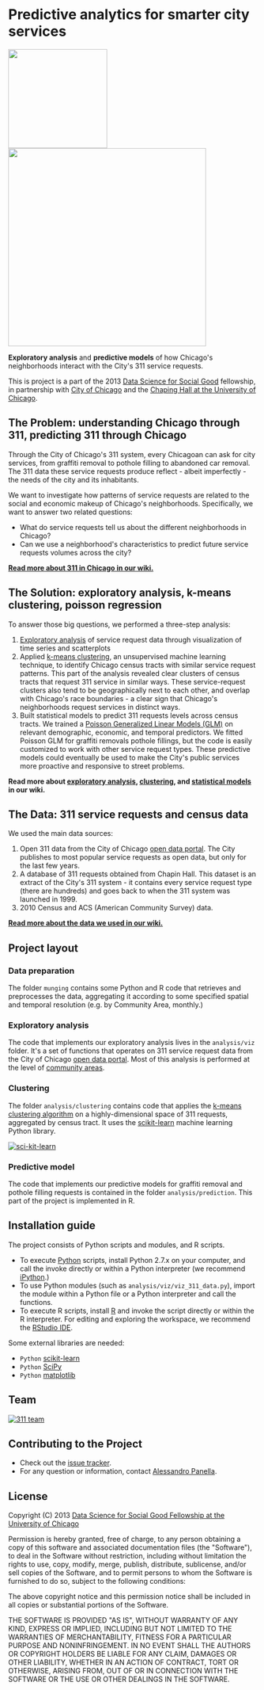# Predictive analytics for smarter city services
<a href="http://www.cityofchicago.org"><img src="http://dssg.io/img/partners/city.jpg" width="200"></a>
<a href="http://www.chapinhall.org"><img src="http://dssg.io/img/partners/chapin.jpg" width="400"></a>

**Exploratory analysis** and **predictive models** of how Chicago's neighborhoods interact with the City's 311 service requests.

This is project is a part of the 2013 [Data Science for Social Good](http://www.dssg.io) fellowship, in partnership with [City of Chicago](http://www.cityofchicago.org) and the [Chaping Hall at the University of Chicago](http://www.chapinhall.org).

## The Problem: understanding Chicago through 311, predicting 311 through Chicago
Through the City of Chicago's 311 system, every Chicagoan can ask for city services, from graffiti removal to pothole filling to abandoned car removal. The 311 data these service requests produce reflect - albeit imperfectly - the needs of the city and its inhabitants.

We want to investigate how patterns of service requests are related to the social and economic makeup of Chicago's neighborhoods. Specifically, we want to answer two related questions: 

- What do service requests tell us about the different neighborhoods in Chicago? 
- Can we use a neighborhood's characteristics to predict future service requests volumes across the city?

**[Read more about 311 in Chicago in our wiki.](https://github.com/dssg/411-on-311/wiki/problem)**

## The Solution: exploratory analysis, k-means clustering, poisson regression
To answer those big questions, we performed a three-step analysis:

1. [Exploratory analysis](http://en.wikipedia.org/wiki/Exploratory_data_analysis) of service request data through visualization of time series and scatterplots
2. Applied [k-means clustering](http://en.wikipedia.org/wiki/K-means_clustering), an unsupervised machine learning technique, to identify Chicago census tracts with similar service request patterns. This part of the analysis revealed clear clusters of census tracts that request 311 service in similar ways. These service-request clusters also tend to be geographically next to each other, and overlap with Chicago's race boundaries - a clear sign that Chicago's neighborhoods request services in distinct ways.
3. Built statistical models to predict 311 requests levels across census tracts. We trained a [Poisson Generalized Linear Models (GLM)](http://en.wikipedia.org/wiki/Poisson_regression) on relevant demographic, economic, and temporal predictors. We fitted Poisson GLM for graffiti removals pothole fillings, but the code is easily customized to work with other service request types. These predictive models could eventually be used to make the City's public services more proactive and responsive to street problems.

**Read more about [exploratory analysis](https://github.com/dssg/411-on-311/wiki/exploratory-analysis), [clustering](https://github.com/dssg/411-on-311/wiki/clustering-analysis), and [statistical models](https://github.com/dssg/411-on-311/wiki/statistical-models) in our wiki.**

## The Data: 311 service requests and census data
We used the main data sources:
 
1. Open 311 data from the City of Chicago [open data portal](http://data.cityofchicago.org). The City publishes to most popular service requests as open data, but only for the last few years.
2. A database of 311 requests obtained from Chapin Hall. This dataset is an extract of the City's 311 system - it contains every service request type (there are hundreds) and goes back to when the 311 system was launched in 1999.
3. 2010 Census and ACS (American Community Survey) data.

**[Read more about the data we used in our wiki.](https://github.com/dssg/411-on-311/wiki/data)**


## Project layout

### Data preparation
The folder `munging` contains some Python and R code that retrieves and preprocesses the data, aggregating it according to some specified spatial and temporal resolution (e.g. by Community Area, monthly.)

### Exploratory analysis
The code that implements our exploratory analysis lives in the `analysis/viz` folder. It's a set of functions that operates on 311 service request data from the City of Chicago [open data portal](http://data.cityofchicago.org). Most of this analysis is performed at the level of [community areas](en.wikipedia.org/wiki/Community_areas_in_Chicago).

### Clustering
The folder `analysis/clustering` contains code that applies the [k-means clustering algorithm](http://en.wikipedia.org/wiki/K-means_clustering) on a highly-dimensional space of 311 requests, aggregated by census tract. It uses the [scikit-learn](http://scikit-learn.org) machine learning Python library.

[![sci-kit-learn](http://scikit-learn.org/stable/_static/scikit-learn-logo-small.png)](http://scikit-learn.org)

### Predictive model
The code that implements our predictive models for graffiti removal and pothole filling requests is contained in the folder `analysis/prediction`. This part of the project is implemented in R.

## Installation guide
The project consists of Python scripts and modules, and R scripts.

- To execute [Python](http://www.python.org/) scripts, install Python 2.7.x on your computer, and call the invoke directly or within a Python interpreter (we recommend [iPython](http://ipython.org/).)
- To use Python modules (such as `analysis/viz/viz_311_data.py`), import the module within a Python file or a Python interpreter and call the functions.
- To execute R scripts, install [R](http://www.r-project.org/) and invoke the script directly or within the R interpreter. For editing and exploring the workspace, we recommend the [RStudio IDE](http://www.rstudio.com/ide/).

Some external libraries are needed:
- `Python` [scikit-learn](http://scikit-learn.org)
- `Python` [SciPy](http://www.scipy.org/)
- `Python` [matplotlib](http://matplotlib.org/)


## Team
[![311 team](http://dssg.io/img/people/teams/311.png)](http://dssg.io/people)

## Contributing to the Project
- Check out the [issue tracker](https://github.com/dssg/dssg-Indices-project/issues?page=1&state=open).
- For any question or information, contact [Alessandro Panella](mailto:apanel2@uic.edu).
 
## License

Copyright (C) 2013 [Data Science for Social Good Fellowship at the University of Chicago](http://dssg.io)

Permission is hereby granted, free of charge, to any person obtaining a copy of this software and associated documentation files (the "Software"), to deal in the Software without restriction, including without limitation the rights to use, copy, modify, merge, publish, distribute, sublicense, and/or sell copies of the Software, and to permit persons to whom the Software is furnished to do so, subject to the following conditions:

The above copyright notice and this permission notice shall be included in all copies or substantial portions of the Software.

THE SOFTWARE IS PROVIDED "AS IS", WITHOUT WARRANTY OF ANY KIND, EXPRESS OR IMPLIED, INCLUDING BUT NOT LIMITED TO THE WARRANTIES OF MERCHANTABILITY, FITNESS FOR A PARTICULAR PURPOSE AND NONINFRINGEMENT. IN NO EVENT SHALL THE AUTHORS OR COPYRIGHT HOLDERS BE LIABLE FOR ANY CLAIM, DAMAGES OR OTHER LIABILITY, WHETHER IN AN ACTION OF CONTRACT, TORT OR OTHERWISE, ARISING FROM, OUT OF OR IN CONNECTION WITH THE SOFTWARE OR THE USE OR OTHER DEALINGS IN THE SOFTWARE.
